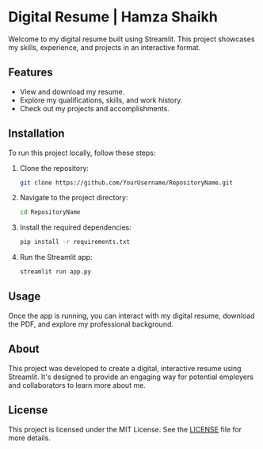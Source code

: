 # Digital Resume | Hamza Shaikh

Welcome to my digital resume built using Streamlit. This project showcases my skills, experience, and projects in an interactive format.

## Features

- View and download my resume.
- Explore my qualifications, skills, and work history.
- Check out my projects and accomplishments.

## Installation

To run this project locally, follow these steps:

1. Clone the repository:
    ```bash
    git clone https://github.com/YourUsername/RepositoryName.git
    ```
2. Navigate to the project directory:
    ```bash
    cd RepositoryName
    ```
3. Install the required dependencies:
    ```bash
    pip install -r requirements.txt
    ```
4. Run the Streamlit app:
    ```bash
    streamlit run app.py
    ```

## Usage

Once the app is running, you can interact with my digital resume, download the PDF, and explore my professional background.

## About

This project was developed to create a digital, interactive resume using Streamlit. It's designed to provide an engaging way for potential employers and collaborators to learn more about me.

## License

This project is licensed under the MIT License. See the [LICENSE](LICENSE) file for more details.
